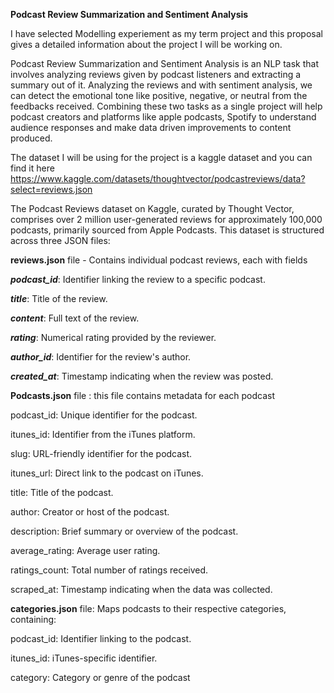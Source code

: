 **Podcast Review Summarization and Sentiment Analysis**

I have selected Modelling experiement as my term project and this proposal gives a detailed information about the project I will be working on.

Podcast Review Summarization and Sentiment Analysis is an NLP task that involves analyzing reviews given by podcast listeners and extracting a summary out of it. Analyzing the reviews and with sentiment analysis, we can detect the emotional tone like positive, negative, or neutral from the feedbacks received. Combining these two tasks as a single project will help podcast creators and platforms like apple podcasts, Spotify to understand audience responses and make data driven improvements to content produced.

The dataset I will be using for the project is a kaggle dataset and you can find it here https://www.kaggle.com/datasets/thoughtvector/podcastreviews/data?select=reviews.json

​The Podcast Reviews dataset on Kaggle, curated by Thought Vector, comprises over 2 million user-generated reviews for approximately 100,000 podcasts, primarily sourced from Apple Podcasts. This dataset is structured across three JSON files:​


**reviews.json** file - Contains individual podcast reviews, each with fields 

***podcast_id***: Identifier linking the review to a specific podcast.

***title***: Title of the review.

***content***: Full text of the review.

***rating***: Numerical rating provided by the reviewer.

***author_id***: Identifier for the review's author.

***created_at***: Timestamp indicating when the review was posted.​

**Podcasts.json** file : this file contains metadata for each podcast

podcast_id: Unique identifier for the podcast.

itunes_id: Identifier from the iTunes platform.

slug: URL-friendly identifier for the podcast.

itunes_url: Direct link to the podcast on iTunes.

title: Title of the podcast.

author: Creator or host of the podcast.

description: Brief summary or overview of the podcast.

average_rating: Average user rating.

ratings_count: Total number of ratings received.

scraped_at: Timestamp indicating when the data was collected.​

**categories.json** file: Maps podcasts to their respective categories, containing:

podcast_id: Identifier linking to the podcast.

itunes_id: iTunes-specific identifier.

category: Category or genre of the podcast 
